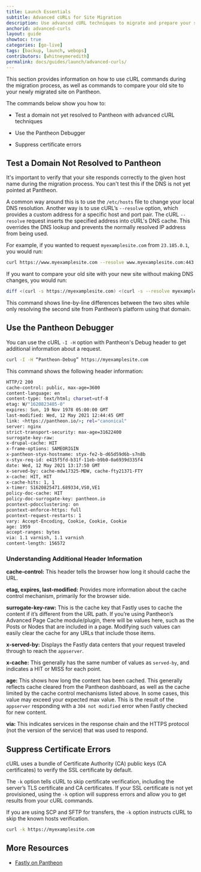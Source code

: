 ```yaml
---
title: Launch Essentials
subtitle: Advanced cURLs for Site Migration
description: Use advanced cURL techniques to migrate and prepare your site for launch.
anchorid: advanced-curls
layout: guide
showtoc: true
categories: [go-live]
tags: [backup, launch, webops]
contributors: [whitneymeredith]
permalink: docs/guides/launch/advanced-curls/
---
```


This section provides information on how to use cURL commands during the migration process, as well as commands to compare your old site to your newly migrated site on Pantheon. 

The commands below show you how to:

- Test a domain not yet resolved to Pantheon with advanced cURL techniques 
 
- Use the Pantheon Debugger

- Suppress certificate errors

## Test a Domain Not Resolved to Pantheon

It's important to verify that your site responds correctly to the given host name during the migration process. You can't test this if the DNS is not yet pointed at Pantheon. 

A common way around this is to use the `/etc/hosts` file to change your local DNS resolution. Another way is to use cURL’s `--resolve` option, which provides a custom address for a specific host and port pair. The cURL `--resolve` request inserts the specified address into cURL's DNS cache. This overrides the DNS lookup and prevents the normally resolved IP address from being used. 

For example, if you wanted to request `myexamplesite.com` from `23.185.0.1`, you would run:

```bash
curl https://www.myexamplesite.com --resolve www.myexamplesite.com:443:23.185.0.1
```

If you want to compare your old site with your new site without making DNS changes, you would run:

```bash
diff <(curl -s https://myexamplesite.com) <(curl -s --resolve myexamplesite.com:443:23.185.0.1 https://mycoolwebsite.com)
```

This command shows line-by-line differences between the two sites while only resolving the second site from Pantheon’s platform using that domain.

## Use the Pantheon Debugger

You can use the cURL `-I -H` option with Pantheon's Debug header to get additional information about a request.

 ```bash
 curl -I -H “Pantheon-Debug” https://myexamplesite.com
 ```

This command shows the following header information:

 ```bash
 HTTP/2 200
 cache-control: public, max-age=3600
 content-language: en
 content-type: text/html; charset=utf-8
 etag: W/"1620823485-0"
 expires: Sun, 19 Nov 1978 05:00:00 GMT
 last-modified: Wed, 12 May 2021 12:44:45 GMT        
 link: <https://pantheon.io/>; rel="canonical"       
 server: nginx
 strict-transport-security: max-age=31622400
 surrogate-key-raw:
 x-drupal-cache: HIT
 x-frame-options: SAMEORIGIN
 x-pantheon-styx-hostname: styx-fe2-b-d65d59d6b-s7n8b
 x-styx-req-id: e415f5fd-b31f-11eb-b9b0-0a6939d335f4 
 date: Wed, 12 May 2021 13:17:50 GMT
 x-served-by: cache-mdw17325-MDW, cache-fty21371-FTY 
 x-cache: HIT, HIT
 x-cache-hits: 1, 1
 x-timer: S1620825471.689334,VS0,VE1
 policy-doc-cache: HIT
 policy-doc-surrogate-key: pantheon.io
 pcontext-pdocclustering: on
 pcontext-enforce-https: full
 pcontext-request-restarts: 1
 vary: Accept-Encoding, Cookie, Cookie, Cookie
 age: 1959
 accept-ranges: bytes
 via: 1.1 varnish, 1.1 varnish
 content-length: 156572
 ```

### Understanding Additional Header Information

**cache-control:** This header tells the browser how long it should cache the URL.

**etag, expires, last-modified:** Provides more information about the cache control mechanism, primarily for the browser side.

**surrogate-key-raw:** This is the cache key that Fastly uses to cache the content if it’s different from the URL path. If you’re using Pantheon’s Advanced Page Cache module/plugin, there will be values here, such as the Posts or Nodes that are included in a page. Modifying such values can easily clear the cache for any URLs that include those items.

**x-served-by:** Displays the Fastly data centers that your request traveled through to reach the `appserver`.

**x-cache:** This generally has the same number of values as `served-by`, and indicates a HIT or MISS for each point.

**age:** This shows how long the content has been cached. This generally reflects cache cleared from the Pantheon dashboard, as well as the cache limited by the cache control mechanisms listed above. In some cases, this value may exceed your expected max value. This is the result of the `appserver` responding with a `304 not modified` error when Fastly checked for new content.

**via:** This indicates services in the response chain and the HTTPS protocol (not the version of the service) that was used to respond.

## Suppress Certificate Errors

cURL uses a bundle of Certificate Authority (CA) public keys (CA certificates) to verify the SSL certificate by default.

The `-k` option tells cURL to skip certificate verification, including the server’s TLS certificate and CA certificates. If your SSL certificate is not yet provisioned, using the `-k` option will suppress errors and allow you to get results from your cURL commands.

If you are using SCP and SFTP for transfers, the `-k` option instructs cURL to skip the known hosts verification. 

 ```bash
 curl -k https://myexamplesite.com
 ```

## More Resources

- [Fastly on Pantheon](/guides/fastly-pantheon)